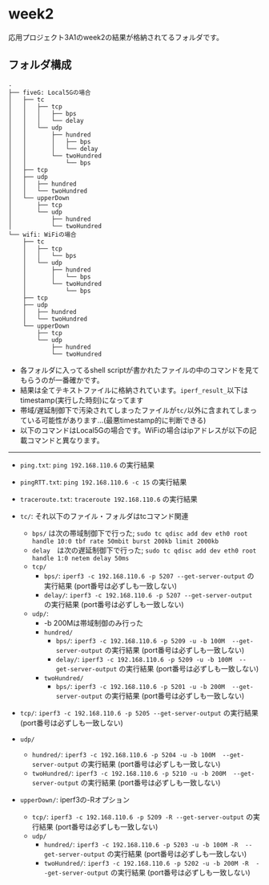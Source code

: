 # week2
応用プロジェクト3A1のweek2の結果が格納されてるフォルダです。

## フォルダ構成
```
.
├── fiveG: Local5Gの場合
│   ├── tc
│   │   ├── tcp
│   │   │   ├── bps
│   │   │   └── delay
│   │   └── udp
│   │       ├── hundred
│   │       │   ├── bps
│   │       │   └── delay
│   │       └── twoHundred
│   │           └── bps
│   ├── tcp
│   ├── udp
│   │   ├── hundred
│   │   └── twoHundred
│   └── upperDown
│       ├── tcp
│       └── udp
│           ├── hundred
│           └── twoHundred
└── wifi: WiFiの場合
    ├── tc
    │   ├── tcp
    │   │   └── bps
    │   └── udp
    │       ├── hundred
    │       │   └── bps
    │       └── twoHundred
    │           └── bps
    ├── tcp
    ├── udp
    │   ├── hundred
    │   └── twoHundred
    └── upperDown
        ├── tcp
        └── udp
            ├── hundred
            └── twoHundred
```
- 各フォルダに入ってるshell scriptが書かれたファイルの中のコマンドを見てもらうのが一番確かです。
- 結果は全てテキストファイルに格納されています。`iperf_result_`以下はtimestamp(実行した時刻)になってます
- 帯域/遅延制御下で汚染されてしまったファイルが`tc/`以外に含まれてしまっている可能性があります...(最悪timestamp的に判断できる)
- 以下のコマンドはLocal5Gの場合です。WiFiの場合はipアドレスが以下の記載コマンドと異なります。
***

- `ping.txt`: `ping 192.168.110.6` の実行結果
- `pingRTT.txt`: `ping 192.168.110.6 -c 15` の実行結果
- `traceroute.txt`: `traceroute 192.168.110.6` の実行結果

- `tc/`: それ以下のファイル・フォルダはtcコマンド関連
  - `bps/` は次の帯域制御下で行った;
  `sudo tc qdisc add dev eth0 root handle 10:0 tbf rate 50mbit burst 200kb limit 2000kb`
  - `delay`　は次の遅延制御下で行った;
  `sudo tc qdisc add dev eth0 root handle 1:0 netem delay 50ms`
  - `tcp/`
    - `bps/`: `iperf3 -c 192.168.110.6 -p 5207 --get-server-output` の実行結果 (port番号は必ずしも一致しない)
    - `delay/`: `iperf3 -c 192.168.110.6 -p 5207 --get-server-output` の実行結果 (port番号は必ずしも一致しない)
  - `udp/`:
    - -b 200Mは帯域制御のみ行った
    - `hundred/`
      - `bps/`: `iperf3 -c 192.168.110.6 -p 5209 -u -b 100M  --get-server-output` の実行結果 (port番号は必ずしも一致しない)
      - `delay/`: `iperf3 -c 192.168.110.6 -p 5209 -u -b 100M  --get-server-output` の実行結果 (port番号は必ずしも一致しない)
    - `twoHundred/`
      - `bps/`: `iperf3 -c 192.168.110.6 -p 5201 -u -b 200M  --get-server-output` の実行結果 (port番号は必ずしも一致しない)

- `tcp/`: `iperf3 -c 192.168.110.6 -p 5205 --get-server-output` の実行結果 (port番号は必ずしも一致しない)

- `udp/`
  - `hundred/`: `iperf3 -c 192.168.110.6 -p 5204 -u -b 100M  --get-server-output` の実行結果 (port番号は必ずしも一致しない)
  - `twoHundred/`: `iperf3 -c 192.168.110.6 -p 5210 -u -b 200M  --get-server-output` の実行結果 (port番号は必ずしも一致しない)

- `upperDown/`: iperf3の-Rオプション
  - `tcp/`: `iperf3 -c 192.168.110.6 -p 5209 -R --get-server-output` の実行結果 (port番号は必ずしも一致しない)
  - `udp/`
    - `hundred/`: `iperf3 -c 192.168.110.6 -p 5203 -u -b 100M -R  --get-server-output` の実行結果 (port番号は必ずしも一致しない)
    - `twoHundred/`: `iperf3 -c 192.168.110.6 -p 5202 -u -b 200M -R  --get-server-output` の実行結果 (port番号は必ずしも一致しない)

